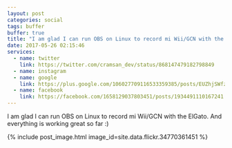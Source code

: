 ```yaml
---
layout: post
categories: social
tags: buffer
buffer: true
title: "I am glad I can run OBS on Linux to record mi Wii/GCN with the ElGato. And everything is working great so far :)"
date: 2017-05-26 02:15:46
services: 
  - name: twitter
    link: https://twitter.com/cramsan_dev/status/868147479182798849
  - name: instagram
  - name: google
    link: https://plus.google.com/106027709116533359385/posts/EUZhjSWfzLq
  - name: facebook
    link: https://facebook.com/1658129037803451/posts/1934491110167241
---
```


I am glad I can run OBS on Linux to record mi Wii/GCN with the ElGato. And everything is working great so far :)

{% include post_image.html image_id=site.data.flickr.34770361451 %}
